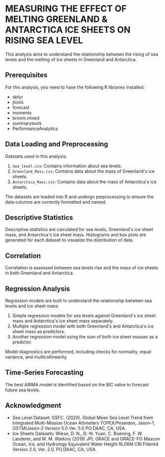 # MEASURING THE EFFECT OF MELTING GREENLAND & ANTARCTICA ICE SHEETS ON RISING SEA LEVEL

This analysis aims to understand the relationship between the rising of sea levels and the melting of ice sheets in Greenland and Antarctica.

## Prerequisites

For this analysis, you need to have the following R libraries installed:

- dplyr
- jtools
- forecast
- moments
- broom.mixed
- summarytools
- PerformanceAnalytics

## Data Loading and Preprocessing

Datasets used in this analysis:

1. `Sea_level.csv`: Contains information about sea levels.
2. `Greenland_Mass.csv`: Contains data about the mass of Greenland's ice sheets.
3. `Antarctica_Mass.csv`: Contains data about the mass of Antarctica's ice sheets.

The datasets are loaded into R and undergo preprocessing to ensure the data columns are correctly formatted and named.

## Descriptive Statistics

Descriptive statistics are calculated for sea levels, Greenland's ice sheet mass, and Antarctica's ice sheet mass. Histograms and box plots are generated for each dataset to visualize the distribution of data.

## Correlation

Correlation is assessed between sea levels rise and the mass of ice sheets in both Greenland and Antarctica.

## Regression Analysis

Regression models are built to understand the relationship between sea levels and ice sheet mass:

1. Simple regression models for sea levels against Greenland's ice sheet mass and Antarctica's ice sheet mass separately.
2. Multiple regression model with both Greenland's and Antarctica's ice sheet mass as predictors.
3. Another regression model using the sum of both ice sheet masses as a predictor.

Model diagnostics are performed, including checks for normality, equal variance, and multicollinearity.

## Time-Series Forecasting

The best ARIMA model is identified based on the BIC value to forecast future sea levels.

## Acknowledgment 

- Sea Level Dataset: GSFC. (2020). Global Mean Sea Level Trend from Integrated Multi-Mission Ocean Altimeters TOPEX/Poseidon, Jason-1, OSTM/Jason-2 Version 5.0 Ver. 5.0 PO.DAAC, CA, USA.
- Ice Sheets Datasets: Wiese, D. N., D.-N. Yuan, C. Boening, F. W. Landerer, and M. M. Watkins (2019) JPL GRACE and GRACE-FO Mascon Ocean, Ice, and Hydrology Equivalent Water Height RL06M CRI Filtered Version 2.0, Ver. 2.0, PO.DAAC, CA, USA.
